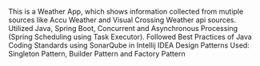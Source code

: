 This is a Weather App, which shows information collected from mutiple sources like Accu Weather and Visual Crossing Weather api sources.
Utilized Java, Spring Boot, Concurrent and Asynchronous Processing (Spring Scheduling using Task Executor).
Followed Best Practices of Java Coding Standards using SonarQube in Intellij IDEA
Design Patterns Used: Singleton Pattern, Builder Pattern and Factory Pattern
